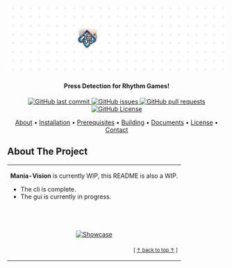 <a name="readme-top"></a>
<h1 align="center">
  <a href="https://github.com/typeRYOON/Mania-Vision/"><img src="https://raw.githubusercontent.com/typeRYOON/Mania-Vision/master/docs/img/banner.png" alt="Preview"></a>
</h1>

<h4 align="center">Press Detection for Rhythm Games!</h4>

<p align="center">
    <a href="https://github.com/typeRYOON/Mania-Vision/commits/main">
    <img src="https://img.shields.io/github/last-commit/typeRYOON/Mania-Vision.svg?style=flat-square&logo=github&logoColor=white"
         alt="GitHub last commit">
    <a href="https://github.com/typeRYOON/Mania-Vision/issues">
    <img src="https://img.shields.io/github/issues-raw/typeRYOON/Mania-Vision.svg?style=flat-square&logo=github&logoColor=white"
         alt="GitHub issues">
    <a href="https://github.com/typeRYOON/Mania-Vision/pulls">
    <img src="https://img.shields.io/github/issues-pr-raw/typeRYOON/Mania-Vision.svg?style=flat-square&logo=github&logoColor=white"
         alt="GitHub pull requests">
    <a href="https://github.com/typeRYOON/Mania-Vision/blob/master/LICENSE.md">
    <img src="https://img.shields.io/github/license/typeRYOON/Mania-Vision.svg?style=flat-square&logo=github&logoColor=white"
         alt="GitHub License">
</p>

<p align="center">
  <a href="#about-the-project">About</a> •
  <a href="#installation">Installation</a> •
  <a href="#prerequisites">Prerequisites</a> •
  <a href="#building-from-source">Building</a> •
  <a href="docs">Documents</a> •
  <a href="#license">License</a> •
  <a href="#contact">Contact</a>
</p>

<!-- ABOUT THE PROJECT -->
## About The Project
<table><tr><td>  

**Mania-Vision** is currently WIP, this README is also a WIP.  
- The cli is complete.  
- The gui is currently in progress.  
<h1></h1><br>
<p align="center">
  <a href="https://github.com/typeRYOON/Mania-Vision/">
    <img src="docs/img/showcase.gif" alt="Showcase" width="800" height="450"/>
  </a>
</p>
<p align="right">
<sub>[ <a href="#readme-top">↑ back to top ↑</a> ]  </sub>
</p>

</table></tr></td>
